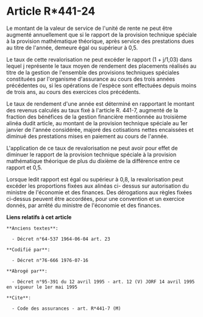 # Article R*441-24

Le montant de la valeur de service de l'unité de rente ne peut être augmenté annuellement que si le rapport de la provision
technique spéciale à la provision mathématique théorique, après service des prestations dues au titre de l'année, demeure
égal ou supérieur à 0,5.

Le taux de cette revalorisation ne peut excéder le rapport (1 + j/1,03) dans lequel j représente le taux moyen de rendement
des placements réalisés au titre de la gestion de l'ensemble des provisions techniques spéciales constituées par l'organisme
d'assurance au cours des trois années précédentes ou, si les opérations de l'espèce sont effectuées depuis moins de trois
ans, au cours des exercices clos précédents.

Le taux de rendement d'une année est déterminé en rapportant le montant des revenus calculés au taux fixé à l'article R.
441-7, augmenté de la fraction des bénéfices de la gestion financière mentionnée au troisième alinéa dudit article, au
montant de la provision technique spéciale au 1er janvier de l'année considérée, majoré des cotisations nettes encaissées et
diminué des prestations mises en paiement au cours de l'année.

L'application de ce taux de revalorisation ne peut avoir pour effet de diminuer le rapport de la provision technique spéciale
à la provision mathématique théorique de plus du dixième de la différence entre ce rapport et 0,5.

Lorsque ledit rapport est égal ou supérieur à 0,8, la revalorisation peut excéder les proportions fixées aux alinéas ci-
dessus sur autorisation du ministre de l'économie et des finances.    Des dérogations aux règles fixées ci-dessus peuvent
être accordées, pour une convention et un exercice donnés, par arrêté du ministre de l'économie et des finances.

**Liens relatifs à cet article**

	**Anciens textes**:

	  - Décret n°64-537 1964-06-04 art. 23

	**Codifié par**:

	  - Décret n°76-666 1976-07-16

	**Abrogé par**:

	  - Décret n°95-391 du 12 avril 1995 - art. 12 (V) JORF 14 avril 1995 en vigueur le 1er mai 1995

	**Cite**:

	  - Code des assurances - art. R*441-7 (M)
